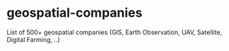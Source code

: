 # geospatial-companies
List of 500+ geospatial companies (GIS, Earth Observation, UAV, Satellite, Digital Farming, ..)
